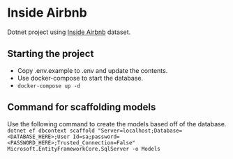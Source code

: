 # Inside Airbnb
Dotnet project using [Inside Airbnb](http://insideairbnb.com/) dataset.

## Starting the project
* Copy .env.example to .env and update the contents.
* Use docker-compose to start the database.
* `` docker-compose up -d ``

## Command for scaffolding models
Use the following command to create the models based off of the database.
``` dotnet ef dbcontext scaffold "Server=localhost;Database=<DATABASE_HERE>;User Id=sa;password=<PASSWORD_HERE>;Trusted_Connection=False" Microsoft.EntityFrameworkCore.SqlServer -o Models ```
